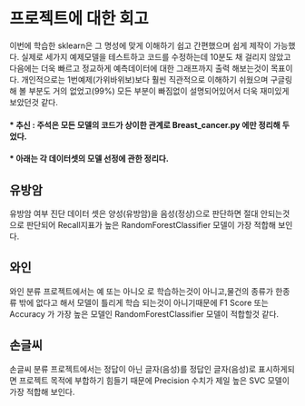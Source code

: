 # 프로젝트에 대한 회고

이번에 학습한 sklearn은 그 명성에 맞게 이해하기 쉽고 간편했으며 쉽게 제작이 가능했다.
실제로 세가지 예제모델을 테스트하고 코드를 수정하는데 10분도 채 걸리지 않았고 다음에는 더욱 빠르고 정교하게 예측데이터에 대한 그래프까지 출력 해보는것이 목표이다.
개인적으로는 1번예제(가위바위보)보다 훨씬 직관적으로 이해하기 쉬웠으며 구글링해 볼 부분도 거의 없었고(99%) 모든 부분이 빠짐없이 설명되어있어서 더욱 재미있게 보았던것 같다.


#### * 추신 : 주석은 모든 모델의 코드가 상이한 관계로 Breast_cancer.py 에만 정리해 두었다.
#### * 아래는 각 데이터셋의 모델 선정에 관한 정리다.

유방암
-----

유방암 여부 진단 데이터 셋은 양성(유방암)을 음성(정상)으로 판단하면 절대 안되는것으로 판단되어 Recall지표가 높은 
RandomForestClassifier 모델이 가장 적합해 보인다.

와인
-----

와인 분류 프로젝트에서는 예 또는 아니오 로 학습하는것이 아니고,물건의 종류가 한종류 밖에 없다고 해서 모델이 틀리게 학습 되는것이 아니기때문에
F1 Score 또는 Accuracy 가 가장 높은 모델인 RandomForestClassifier 모델이 적합할것 같다.

손글씨
-----
손글씨 분류 프로젝트에서는 정답이 아닌 글자(음성)를 정답인 글자(음성)로 표시하게되면 프로젝트 목적에 부합하기 힘들기 때문에 Precision 수치가 제일 높은
SVC 모델이 가장 적합해 보인다.
